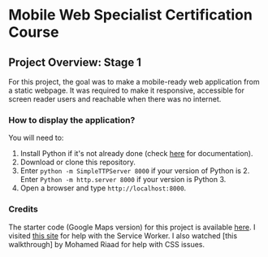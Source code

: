 # Mobile Web Specialist Certification Course

## Project Overview: Stage 1

For this project, the goal was to make a mobile-ready web application from a static webpage. It was required to make it responsive, accessible for screen reader users and reachable when there was no internet.

### How to display the application?

You will need to:

1. Install Python if it's not already done (check [here](https://www.python.org/downloads/) for documentation).
2. Download or clone this repository.
3. Enter `python -m SimpleTTPServer 8000` if your version of Python is 2. Enter `Python -m http.server 8000` if your version is Python 3.
4. Open a browser and type `http://localhost:8000`.

### Credits

The starter code (Google Maps version) for this project is available [here](https://github.com/udacity/mws-restaurant-stage-1/tree/google-maps). I visited [this site](https://developer.mozilla.org/fr/docs/Web/API/Service_Worker_API/Using_Service_Workers) for help with the Service Worker. I also watched [this walkthrough] by Mohamed Riaad for help with CSS issues.

